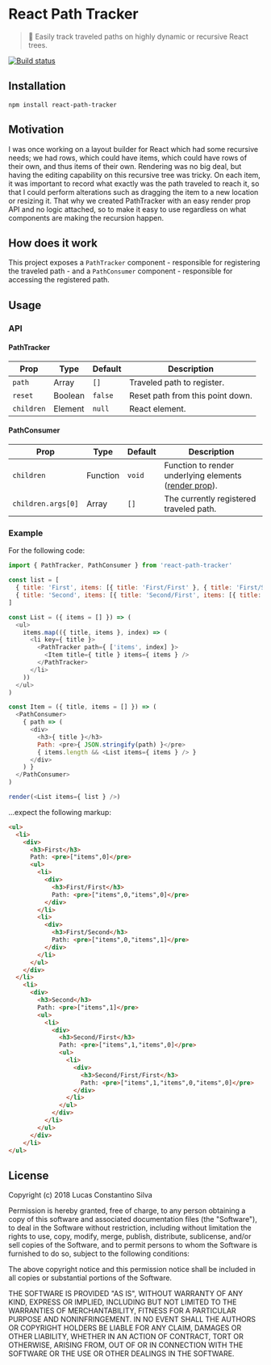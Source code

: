 # React Path Tracker

> :paw_prints: Easily track traveled paths on highly dynamic or recursive React trees.

[![Build status](https://travis-ci.org/lucasconstantino/react-path-tracker.svg?branch=master)](https://travis-ci.org/lucasconstantino/react-path-tracker)

## Installation

```
npm install react-path-tracker
```

## Motivation

I was once working on a layout builder for React which had some recursive needs; we had rows, which could have items, which could have rows of their own, and thus items of their own. Rendering was no big deal, but having the editing capability on this recursive tree was tricky. On each item, it was important to record what exactly was the path traveled to reach it, so that I could perform alterations such as dragging the item to a new location or resizing it. That why we created PathTracker with an easy render prop API and no logic attached, so to make it easy to use regardless on what components are making the recursion happen.

## How does it work

This project exposes a `PathTracker` component - responsible for registering the traveled path - and a `PathConsumer` component - responsible for accessing the registered path.

## Usage

### API

#### PathTracker

Prop | Type | Default | Description
---------|------|---------|------------
`path` | Array | `[]` | Traveled path to register.
`reset` | Boolean | `false` | Reset path from this point down.
`children` | Element | `null` | React element.

#### PathConsumer

Prop | Type | Default | Description
---------|------|---------|------------
`children` | Function | `void` | Function to render underlying elements ([render prop](https://reactjs.org/docs/render-props.html)).
`children.args[0]` | Array | `[]` | The currently registered traveled path.

### Example

For the following code:

```js
import { PathTracker, PathConsumer } from 'react-path-tracker'

const list = [
  { title: 'First', items: [{ title: 'First/First' }, { title: 'First/Second' }] },
  { title: 'Second', items: [{ title: 'Second/First', items: [{ title: 'Second/First/First' }] }] }
]

const List = ({ items = [] }) => (
  <ul>
    items.map(({ title, items }, index) => (
      <li key={ title }>
        <PathTracker path={ ['items', index] }>
          <Item title={ title } items={ items } />
        </PathTracker>
      </li>
    ))
  </ul>
)

const Item = ({ title, items = [] }) => (
  <PathConsumer>
    { path => (
      <div>
        <h3>{ title }</h3>
        Path: <pre>{ JSON.stringify(path) }</pre>
        { items.length && <List items={ items } /> }
      </div>
    ) }
  </PathConsumer>
)

render(<List items={ list } />)
```

...expect the following markup:

```html
<ul>
  <li>
    <div>
      <h3>First</h3>
      Path: <pre>["items",0]</pre>
      <ul>
        <li>
          <div>
            <h3>First/First</h3>
            Path: <pre>["items",0,"items",0]</pre>
          </div>
        </li>
        <li>
          <div>
            <h3>First/Second</h3>
            Path: <pre>["items",0,"items",1]</pre>
          </div>
        </li>
      </ul>
    </div>
  </li>
    <li>
      <div>
        <h3>Second</h3>
        Path: <pre>["items",1]</pre>
        <ul>
          <li>
            <div>
              <h3>Second/First</h3>
              Path: <pre>["items",1,"items",0]</pre>
              <ul>
                <li>
                  <div>
                    <h3>Second/First/First</h3>
                    Path: <pre>["items",1,"items",0,"items",0]</pre>
                  </div>
                </li>
              </ul>
            </div>
          </li>
        </ul>
      </div>
    </li>
</ul>
```

## License

Copyright (c) 2018 Lucas Constantino Silva

Permission is hereby granted, free of charge, to any person obtaining a copy of
this software and associated documentation files (the "Software"), to deal in
the Software without restriction, including without limitation the rights to
use, copy, modify, merge, publish, distribute, sublicense, and/or sell copies
of the Software, and to permit persons to whom the Software is furnished to do
so, subject to the following conditions:

The above copyright notice and this permission notice shall be included in all
copies or substantial portions of the Software.

THE SOFTWARE IS PROVIDED "AS IS", WITHOUT WARRANTY OF ANY KIND, EXPRESS OR
IMPLIED, INCLUDING BUT NOT LIMITED TO THE WARRANTIES OF MERCHANTABILITY,
FITNESS FOR A PARTICULAR PURPOSE AND NONINFRINGEMENT. IN NO EVENT SHALL THE
AUTHORS OR COPYRIGHT HOLDERS BE LIABLE FOR ANY CLAIM, DAMAGES OR OTHER
LIABILITY, WHETHER IN AN ACTION OF CONTRACT, TORT OR OTHERWISE, ARISING FROM,
OUT OF OR IN CONNECTION WITH THE SOFTWARE OR THE USE OR OTHER DEALINGS IN THE
SOFTWARE.
